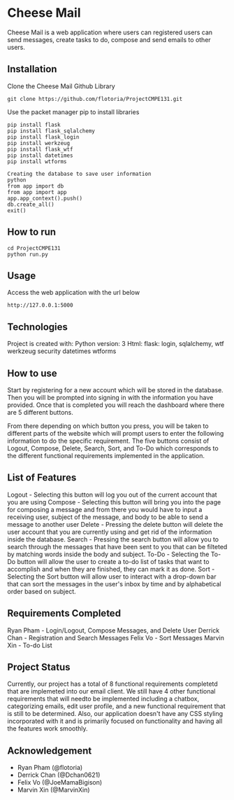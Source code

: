 # Cheese Mail
Cheese Mail is a web application where users can registered users can send messages, create tasks to do, compose and send emails to other users. 

## Installation
Clone the Cheese Mail Github Library
```
git clone https://github.com/flotoria/ProjectCMPE131.git
```

Use the packet manager pip to install libraries
```
pip install flask
pip install flask_sqlalchemy
pip install flask_login
pip install werkzeug
pip install flask_wtf
pip install datetimes
pip install wtforms
```

``` 
Creating the database to save user information
python
from app import db
from app import app
app.app_context().push()
db.create_all()
exit()
``` 
## How to run
```
cd ProjectCMPE131
python run.py
```

## Usage
Access the web application with the url below
```
http://127.0.0.1:5000
```
## Technologies
Project is created with:
Python version: 3
Html:
flask: login, sqlalchemy, wtf
werkzeug security
datetimes
wtforms

## How to use
Start by registering for a new account which will be stored in the database. Then you will be prompted into signing in with the information you have provided. Once that is completed you will reach the dashboard where there are 5 different buttons.


From there depending on which button you press, you will be taken to different parts of the website which will prompt users to enter the following information to do the specific requirement. The five buttons consist of Logout, Compose, Delete, Search, Sort, and To-Do which corresponds to the different functional requirements implemented in the application.

## List of Features
Logout - Selecting this button will log you out of the current account that you are using
Compose - Selecting this button will bring you into the page for composing a message and from there you would have to input a receiving user, subject of the message, and body to be able to send a message to another user
Delete - Pressing the delete button will delete the user account that you are currently using and get rid of the information inside the database. 
Search - Pressing the search button will allow you to search through the messages that have been sent to you that can be filteted by matching words inside the body and subject. 
To-Do - Selecting the To-Do button will allow the user to create a to-do list of tasks that want to accomplish and when they are finished, they can mark it as done.
Sort - Selecting the Sort button will allow user to interact with a drop-down bar that can sort the messages in the user's inbox by time and by alphabetical order based on subject. 

## Requirements Completed 
Ryan Pham - Login/Logout, Compose Messages, and Delete User
Derrick Chan - Registration and Search Messages
Felix Vo - Sort Messages
Marvin Xin - To-do List

## Project Status
Currently, our project has a total of 8 functional requirements completetd that are implemeted into our email client. We still have 4 other functional requirements that will needto be implemented including a chatbox, categorizing emails, edit user profile, and a new functional requirement that is still to be determined. Also, our application doesn't have any CSS styling incorporated with it and is primarily focused on functionality and having all the features work smoothly. 

## Acknowledgement
- Ryan Pham (@flotoria)
- Derrick Chan (@Dchan0621)
- Felix Vo (@JoeMamaBigison)
- Marvin Xin (@MarvinXin)


